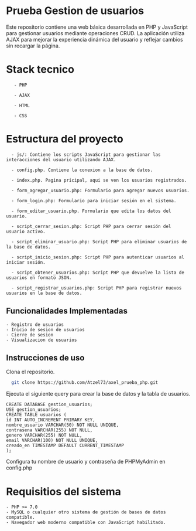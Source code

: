 
# Prueba Gestion de usuarios

Este repositorio contiene una web básica desarrollada en PHP y JavaScript para gestionar usuarios mediante operaciones CRUD. La aplicación utiliza AJAX para mejorar la experiencia dinámica del usuario y reflejar cambios sin recargar la página.

# Stack tecnico 
```
   - PHP

   - AJAX 

   - HTML

   - CSS
   ```
# Estructura del proyecto
 ```
   - js/: Contiene los scripts JavaScript para gestionar las interacciones del usuario utilizando AJAX.
  
   - config.php. Contiene la conexion a la base de datos.

   - index.php. Pagina pricipal, aqui se ven los usuarios registrados. 

   - form_agregar_usuario.php: Formulario para agregar nuevos usuarios.

   - form_login.php: Formulario para iniciar sesión en el sistema.

   - form_editar_usuario.php. Formulario que edita los datos del usuario.

   - script_cerrar_sesion.php: Script PHP para cerrar sesión del usuario activo.

   - script_eliminar_usuario.php: Script PHP para eliminar usuarios de la base de datos.

   - script_inicio_sesion.php: Script PHP para autenticar usuarios al iniciar sesión.

   - script_obtener_usuarios.php: Script PHP que devuelve la lista de usuarios en formato JSON.

   - script_registrar_usuarios.php: Script PHP para registrar nuevos usuarios en la base de datos.
 ```


## Funcionalidades Implementadas
 ```
- Registro de usuarios
- Inicio de sesion de usuarios
- Cierre de sesion
- Visualizacion de usuarios

 ```
## Instrucciones de uso

Clona el repositorio. 

```bash
  git clone https://github.com/Atzel73/axel_prueba_php.git
```

Ejecuta el siguiente query para crear la base de datos y la tabla de usuarios.

```
CREATE DATABASE gestion_usuarios;
USE gestion_usuarios;
CREATE TABLE usuarios (
id INT AUTO_INCREMENT PRIMARY KEY,
nombre_usuario VARCHAR(50) NOT NULL UNIQUE,
contrasena VARCHAR(255) NOT NULL,
genero VARCHAR(255) NOT NULL,
email VARCHAR(100) NOT NULL UNIQUE,
creado_en TIMESTAMP DEFAULT CURRENT_TIMESTAMP
);
```

 Configura tu nombre de usuario y contraseña de PHPMyAdmin en config.php


# Requisitios del sistema

```
- PHP >= 7.0
- MySQL o cualquier otro sistema de gestión de bases de datos compatible.
- Navegador web moderno compatible con JavaScript habilitado.
```
